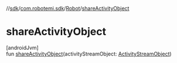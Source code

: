 //[sdk](../../../index.md)/[com.robotemi.sdk](../index.md)/[Robot](index.md)/[shareActivityObject](share-activity-object.md)

# shareActivityObject

[androidJvm]\
fun [shareActivityObject](share-activity-object.md)(activityStreamObject: [ActivityStreamObject](../../com.robotemi.sdk.activitystream/-activity-stream-object/index.md))
